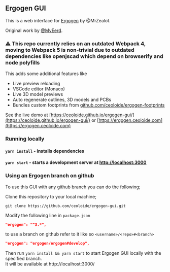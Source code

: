 ## Ergogen GUI 
This is a web interface for [Ergogen](https://github.com/mrzealot/ergogen) by @MrZealot.

Original work by [@MvEerd](https://github.com/MvEerd).

### :warning: This repo currently relies on an outdated Webpack 4, moving to Webpack 5 is non-trivial due to outdated dependencies like openjscad which depend on browserify and node polyfills

This adds some additional features like
- Live preview reloading
- VSCode editor (Monaco)
- Live 3D model previews
- Auto regenerate outlines, 3D models and PCBs
- Bundles custom footprints from [github.com/ceoloide/ergogen-footprints](https://github.com/ceoloide/ergogen-footprints)

See the live demo at [https://ceoloide.github.io/ergogen-gui/](https://ceoloide.github.io/ergogen-gui/) or [https://ergogen.ceoloide.com](https://ergogen.ceoloide.com)

### Running locally
#### `yarn install` - installs dependencies
#### `yarn start` - starts a development server at [http://localhost:3000](http://localhost:3000)


### Using an Ergogen branch on github
To use this GUI with any github branch you can do the following; 

Clone this repository to your local machine; 
```shell
git clone https://github.com/ceoloide/ergogen-gui.git
```

Modify the following line in `package.json` 
```json
"ergogen": "^3.*",
```
to use a branch on github refer to it like so `<username>/<repo>#<branch>`
```json
"ergogen": "ergogen/ergogen#develop",
```

Then run `yarn install && yarn start` to start Ergogen GUI locally with the specified branch.  
It will be available at http://localhost:3000/
